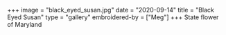 +++
image = "black_eyed_susan.jpg"
date = "2020-09-14"
title = "Black Eyed Susan"
type = "gallery"
embroidered-by = ["Meg"]
+++
State flower of Maryland
